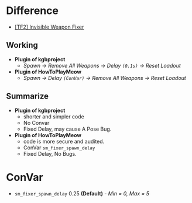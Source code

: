 # Difference
- [[TF2] Invisible Weapon Fixer](https://forums.alliedmods.net/showthread.php?t=298406)
## Working
- **Plugin of kgbproject**
  -  _Spawn → Remove All Weapons → Delay `(0.1s)` → Reset Loadout_
- **Plugin of HowToPlayMeow**
  -  _Spawn → Delay `(ConVar)` → Remove All Weapons → Reset Loadout_
## Summarize
- **Plugin of kgbproject**
  -  shorter and simpler code
  -  No Convar
  -  Fixed Delay, may cause A Pose Bug.
- **Plugin of HowToPlayMeow**
  -  code is more secure and audited.
  -  ConVar `sm_fixer_spawn_delay`
  -  Fixed Delay, No Bugs.
# ConVar
-  `sm_fixer_spawn_delay` 0.25 **(Default)** - _Min = 0, Max = 5_
